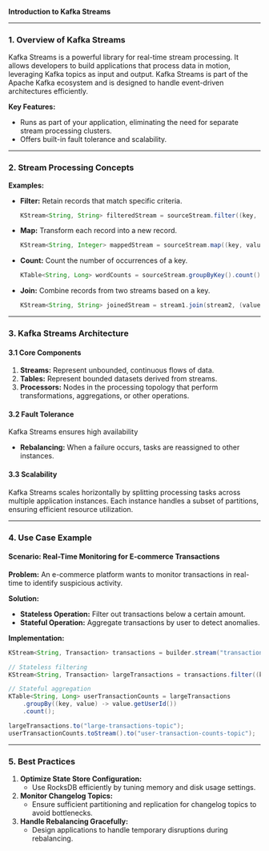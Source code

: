 **Introduction to Kafka Streams**

---

### **1. Overview of Kafka Streams**
Kafka Streams is a powerful library for real-time stream processing. It allows developers to build applications that process data in motion, leveraging Kafka topics as input and output. Kafka Streams is part of the Apache Kafka ecosystem and is designed to handle event-driven architectures efficiently.

**Key Features:**
- Runs as part of your application, eliminating the need for separate stream processing clusters.
- Offers built-in fault tolerance and scalability.

---

### **2. Stream Processing Concepts**

**Examples:**
- **Filter:** Retain records that match specific criteria.
  ```java
  KStream<String, String> filteredStream = sourceStream.filter((key, value) -> value.contains("important"));
  ```
- **Map:** Transform each record into a new record.
  ```java
  KStream<String, Integer> mappedStream = sourceStream.map((key, value) -> KeyValue.pair(key, value.length()));
  ```
- **Count:** Count the number of occurrences of a key.
  ```java
  KTable<String, Long> wordCounts = sourceStream.groupByKey().count();
  ```
- **Join:** Combine records from two streams based on a key.
  ```java
  KStream<String, String> joinedStream = stream1.join(stream2, (value1, value2) -> value1 + "|" + value2, JoinWindows.of(Duration.ofMinutes(5)));
  ```

---

### **3. Kafka Streams Architecture**

#### **3.1 Core Components**
1. **Streams:** Represent unbounded, continuous flows of data.
2. **Tables:** Represent bounded datasets derived from streams.
3. **Processors:** Nodes in the processing topology that perform transformations, aggregations, or other operations.

#### **3.2 Fault Tolerance**
Kafka Streams ensures high availability
- **Rebalancing:** When a failure occurs, tasks are reassigned to other instances.

#### **3.3 Scalability**
Kafka Streams scales horizontally by splitting processing tasks across multiple application instances. Each instance handles a subset of partitions, ensuring efficient resource utilization.

---

### **4. Use Case Example**

#### **Scenario:** Real-Time Monitoring for E-commerce Transactions
**Problem:** An e-commerce platform wants to monitor transactions in real-time to identify suspicious activity.

**Solution:**
- **Stateless Operation:** Filter out transactions below a certain amount.
- **Stateful Operation:** Aggregate transactions by user to detect anomalies.

**Implementation:**
```java
KStream<String, Transaction> transactions = builder.stream("transactions-topic");

// Stateless filtering
KStream<String, Transaction> largeTransactions = transactions.filter((key, value) -> value.getAmount() > 1000);

// Stateful aggregation
KTable<String, Long> userTransactionCounts = largeTransactions
    .groupBy((key, value) -> value.getUserId())
    .count();

largeTransactions.to("large-transactions-topic");
userTransactionCounts.toStream().to("user-transaction-counts-topic");
```

---

### **5. Best Practices**
1. **Optimize State Store Configuration:**
   - Use RocksDB efficiently by tuning memory and disk usage settings.
2. **Monitor Changelog Topics:**
   - Ensure sufficient partitioning and replication for changelog topics to avoid bottlenecks.
3. **Handle Rebalancing Gracefully:**
   - Design applications to handle temporary disruptions during rebalancing.

